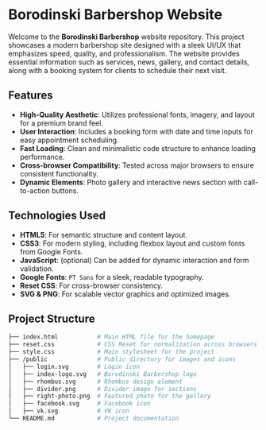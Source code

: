 # Borodinski Barbershop Website

Welcome to the **Borodinski Barbershop** website repository. This project showcases a modern barbershop site designed with a sleek UI/UX that emphasizes speed, quality, and professionalism. The website provides essential information such as services, news, gallery, and contact details, along with a booking system for clients to schedule their next visit.

## Features

- **High-Quality Aesthetic**: Utilizes professional fonts, imagery, and layout for a premium brand feel.
- **User Interaction**: Includes a booking form with date and time inputs for easy appointment scheduling.
- **Fast Loading**: Clean and minimalistic code structure to enhance loading performance.
- **Cross-browser Compatibility**: Tested across major browsers to ensure consistent functionality.
- **Dynamic Elements**: Photo gallery and interactive news section with call-to-action buttons.

## Technologies Used

- **HTML5**: For semantic structure and content layout.
- **CSS3**: For modern styling, including flexbox layout and custom fonts from Google Fonts.
- **JavaScript**: (optional) Can be added for dynamic interaction and form validation.
- **Google Fonts**: `PT Sans` for a sleek, readable typography.
- **Reset CSS**: For cross-browser consistency.
- **SVG & PNG**: For scalable vector graphics and optimized images.

## Project Structure

```bash
├── index.html           # Main HTML file for the homepage
├── reset.css            # CSS Reset for normalization across browsers
├── style.css            # Main stylesheet for the project
├── /public              # Public directory for images and icons
│   ├── login.svg        # Login icon
│   ├── index-logo.svg   # Borodinski Barbershop logo
│   ├── rhombus.svg      # Rhombus design element
│   ├── divider.png      # Divider image for sections
│   ├── right-photo.png  # Featured photo for the gallery
│   ├── facebook.svg     # Facebook icon
│   ├── vk.svg           # VK icon
└── README.md            # Project documentation
